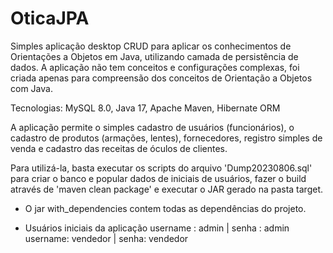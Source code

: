 # OticaJPA

Simples aplicação desktop CRUD para aplicar os conhecimentos de Orientações a Objetos em Java, utilizando camada de persistência de dados. A aplicação não tem conceitos e configurações complexas, foi criada apenas para compreensão dos conceitos de Orientação a Objetos com Java.
 
Tecnologias: MySQL 8.0, Java 17, Apache Maven, Hibernate ORM

A aplicação permite o simples cadastro de usuários (funcionários), o cadastro de produtos (armações, lentes), fornecedores, registro simples de venda e cadastro das receitas de óculos de clientes.

Para utilizá-la, basta executar os scripts do arquivo 'Dump20230806.sql' para criar o banco e popular dados de iniciais de usuários, fazer o build através de 'maven clean package' e executar o JAR gerado na pasta target.
* O jar with_dependencies contem todas as dependências do projeto. 

* Usuários iniciais da aplicação
username : admin | senha : admin 
username: vendedor | senha: vendedor
